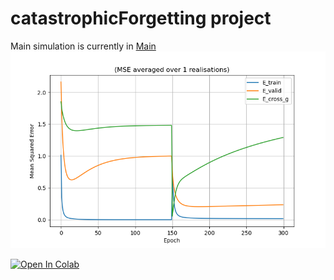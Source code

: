 # catastrophicForgetting project
Main simulation is currently in [Main](main.py)
![alt text](https://github.com/Michaeldz36/catastrophicForgetting/blob/master/docs/figs/errors2.png?raw=true)


[![Open In Colab](https://colab.research.google.com/assets/colab-badge.svg)](https://colab.research.google.com/github/Michaeldz36/catastrophicForgetting/blob/master/research/research_simulation.ipynb)   